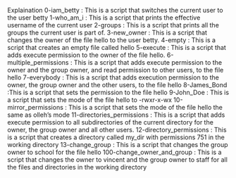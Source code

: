 Explaination
0-iam_betty : This is  a script that switches the current user to the user betty
1-who_am_i : This is a script that prints the effective username of the current user
2-groups : This is a script that prints all the groups the current user is part of.
3-new_owner : This is a script that changes the owner of the file hello to the user betty.
4-empty : This is  a script that creates an empty file called hello
5-execute : This is a script that adds execute permission to the owner of the file hello.
6-multiple_permissions : This is a script that adds execute permission to the owner and the group owner, and read permission to other users, to the file hello
7-everybody : This is  a script that adds execution permission to the owner, the group owner and the other users, to the file hello
8-James_Bond :This is a script that sets the permission to the file hello 
9-John_Doe : This is a script that sets the mode of the file hello to -rwxr-x-wx
10-mirror_permissions : This is  a script that sets the mode of the file hello the same as olleh’s mode
11-directories_permissions : This is a script that adds execute permission to all subdirectories of the current directory for the owner, the group owner and all other users.
12-directory_permissions : This is  a script that creates a directory called my_dir with permissions 751 in the working directory
13-change_group : This is a script that changes the group owner to school for the file hello
100-change_owner_and_group : This is a script that changes the owner to vincent and the group owner to staff for all the files and directories in the working directory
